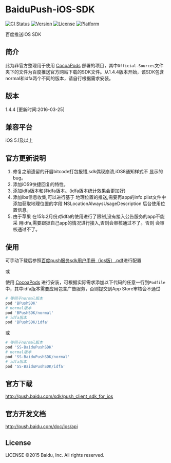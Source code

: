 # BaiduPush-iOS-SDK

[![CI Status](http://img.shields.io/travis/shingwasix/BaiduPush-iOS-SDK.svg?style=flat)](https://travis-ci.org/shingwasix/BaiduPush-iOS-SDK)
[![Version](https://img.shields.io/cocoapods/v/BPushSDK.svg?style=flat)](http://cocoapods.org/pods/BPushSDK)
[![License](https://img.shields.io/cocoapods/l/BPushSDK.svg?style=flat)](http://cocoapods.org/pods/BPushSDK)
[![Platform](https://img.shields.io/cocoapods/p/BPushSDK.svg?style=flat)](http://cocoapods.org/pods/BPushSDK)

百度推送iOS SDK

## 简介
此为非官方整理用于使用 [CocoaPods] 部署的项目，其中`Official-Sources`文件夹下的文件为百度推送官方网站下载的SDK文件。从1.4.4版本开始，该SDK包含normal和idfa两个不同的版本，请自行根据需求安装。

## 版本
1.4.4 [更新时间:2016-03-25]

## 兼容平台
iOS 5.1及以上

## 官方更新说明
1. 修复之前遗留的开启bitcode打包报错,sdk偶现崩溃,iOS8通知样式不 显示的bug。
2. 添加iOS9快捷回复的特性。
3. 添加idfa版本和非idfa版本。(idfa版本统计效果会更加好)
4. 添加lbs信息收集,可以进行基于 地理位置的推送,需要再app的info.plist文件中添加获取地理位置的字段 NSLocationAlwaysUsageDescription 后台使用位置信息。
5. 由于苹果 在15年2月份对idfa的使用进行了限制,没有接入公告服务的app不能采 用idfa,需要跟据自己app的情况进行接入,否则会审核通过不了。否则 会审核通过不了。

## 使用
可手动下载后参照[百度push服务sdk用户手册（ios版）.pdf](https://github.com/shingwasix/BaiduPush-iOS-SDK/blob/1.4.4/Official-Sources/百度push服务sdk用户手册（ios版）.pdf)进行配置

或

使用 [CocoaPods] 进行安装，可根据实际需求添加以下代码的任意一行到`Podfile`中，其中idfa版本需要应用包含广告服务，否则提交到App Store审核会不通过

```ruby
# 等同于normal版本
pod 'BPushSDK'
# normal版本
pod 'BPushSDK/normal'
# idfa版本
pod 'BPushSDK/idfa'
```

或

```ruby
# 等同于normal版本
pod 'SS-BaiduPushSDK'
# normal版本
pod 'SS-BaiduPushSDK/normal'
# idfa版本
pod 'SS-BaiduPushSDK/idfa'
```

## 官方下载
http://push.baidu.com/sdk/push_client_sdk_for_ios

## 官方开发文档
http://push.baidu.com/doc/ios/api

## License

LICENSE ©2015 Baidu, Inc. All rights reserved.

[CocoaPods]: http://cocoapods.org/
